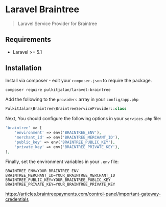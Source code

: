 Laravel Braintree
=============

> Laravel Service Provider for Braintree

## Requirements

* Laravel >= 5.1

## Installation

Install via composer - edit your `composer.json` to require the package.

```bash
composer require pulkitjalan/laravel-braintree
```

Add the following to the `providers` array in your `config/app.php`

```php
PulkitJalan\Braintree\BraintreeServiceProvider::class
```

Next, You should configure the following options in your `services.php` file:

```php
'braintree' => [
    'environment' => env('BRAINTREE_ENV'),
    'merchant_id' => env('BRAINTREE_MERCHANT_ID'),
    'public_key' => env('BRAINTREE_PUBLIC_KEY'),
    'private_key' => env('BRAINTREE_PRIVATE_KEY'),
],
```

Finally, set the environment variables in your `.env` file:

```
BRAINTREE_ENV=YOUR_BRAINTREE_ENV
BRAINTREE_MERCHANT_ID=YOUR_BRAINTREE_MERCHANT_ID
BRAINTREE_PUBLIC_KEY=YOUR_BRAINTREE_PUBLIC_KEY
BRAINTREE_PRIVATE_KEY=YOUR_BRAINTREE_PRIVATE_KEY
```

https://articles.braintreepayments.com/control-panel/important-gateway-credentials
